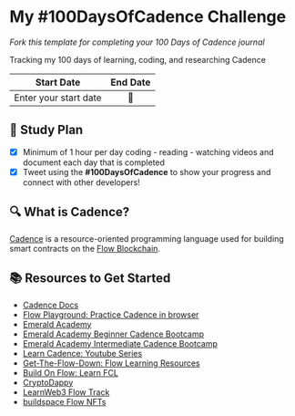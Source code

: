 # My #100DaysOfCadence Challenge

*Fork this template for completing your 100 Days of Cadence journal*

Tracking my 100 days of learning, coding, and researching Cadence

| Start Date | End Date |
| :--------: | :------: |
| Enter your start date   |  📆  |

## 📔 Study Plan
- [x] Minimum of 1 hour per day coding - reading - watching videos and document each day that is completed 
- [x] Tweet using the **#100DaysOfCadence** to show your progress and connect with other developers!

## 🔍 What is Cadence?

[Cadence](https://developers.flow.com/cadence#introduction-to-cadence:~:text=Started%20with%20Cadence-,Introduction%20to%20Cadence,-Updated%3A%202022) is a resource-oriented programming language used for building smart contracts on the [Flow Blockchain](https://flow.com/).

## 📚 Resources to Get Started
  * [Cadence Docs](https://developers.flow.com/cadence/language)
  * [Flow Playground: Practice Cadence in browser](https://play.onflow.org/local-project)
  * [Emerald Academy](https://academy.ecdao.org/)
  * [Emerald Academy Beginner Cadence Bootcamp](https://github.com/emerald-dao/beginner-cadence-course)
  * [Emerald Academy Intermediate Cadence Bootcamp](https://github.com/emerald-dao/intermediate-cadence-course)
  * [Learn Cadence: Youtube Series](https://youtube.com/playlist?list=PLvcQxi9WyGdF32YuZABVTx-t3-FsBNCN2)
  * [Get-The-Flow-Down: Flow Learning Resources](https://github.com/ph0ph0/Get-The-Flow-Down)
  * [Build On Flow: Learn FCL](https://dev.to/onflow/build-on-flow-learn-fcl-introduction-51bp)
  * [CryptoDappy](https://www.cryptodappy.com/)
  * [LearnWeb3 Flow Track](https://learnweb3.io/courses#:~:text=WEB3%20L33T-,Professional%20Tracks,-Celo%20%E2%9C%A8)
  * [buildspace Flow NFTs](https://buildspace.so/builds/flow-nfts)
